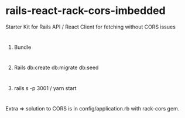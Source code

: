 # rails-react-rack-cors-imbedded

Starter Kit for Rails API / React Client for fetching without CORS issues 
#
1. Bundle 
#
2. Rails db:create db:migrate db:seed 
# 
3. rails s -p 3001 / yarn start 
#
Extra => solution to CORS is in config/application.rb with rack-cors gem.
